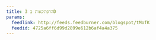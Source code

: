 ```yaml
---
title: הרפתקאות ב 3D
params:
  feedlink: http://feeds.feedburner.com/blogspot/tMofK
  feedid: 4725a6ff6d99d2899e612b6af4a4a375
---
```


